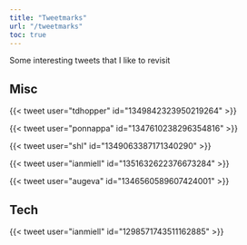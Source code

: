 ```yaml
---
title: "Tweetmarks"
url: "/tweetmarks"
toc: true
---
```


Some interesting tweets that I like to revisit

## Misc

{{< tweet user="tdhopper" id="1349842323950219264" >}}

{{< tweet user="ponnappa" id="1347610238296354816" >}}

{{< tweet user="shl" id="1349063387171340290" >}}

{{< tweet user="ianmiell" id="1351632622376673284" >}}

{{< tweet user="augeva" id="1346560589607424001" >}}

## Tech

{{< tweet user="ianmiell" id="1298571743511162885" >}}
